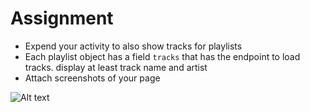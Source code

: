 # Assignment

- Expend your activity to also show tracks for playlists
- Each playlist object has a field `tracks` that has the endpoint to load tracks. display at least track name and artist
- Attach screenshots of your page

![Alt text](../../../../../../C:/Users/Finicky/xml-and-js/module-10/assignments/assignment.png)